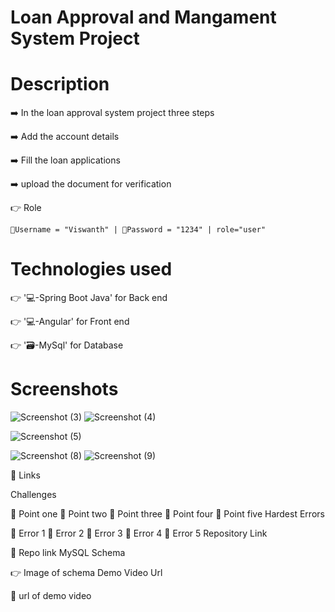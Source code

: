 # Loan Approval and Mangament System Project

# Description

➡️ In the loan approval system project three steps 

➡️ Add the account details

➡️ Fill the loan applications

➡️ upload the document for verification

👉 Role 

    📧Username = "Viswanth" | 🔐Password = "1234" | role="user"
# Technologies used

👉 '💻-Spring Boot Java' for Back end

👉 '💻-Angular' for Front end 

👉 '🗃️-MySql' for Database 
# Screenshots

![Screenshot (3)](https://github.com/ViswanthKumarKS/Loan_project/assets/145537662/4dcce9e4-3824-4d6b-a416-86a1bc1fd864)
![Screenshot (4)](https://github.com/ViswanthKumarKS/Loan_project/assets/145537662/25f795c6-e64e-4032-aa8f-ecf55d4a48de)

![Screenshot (5)](https://github.com/ViswanthKumarKS/Loan_project/assets/145537662/e38237b3-18be-4bb0-b9e3-ee568fdb8c60)

![Screenshot (8)](https://github.com/ViswanthKumarKS/Loan_project/assets/145537662/b6c4e6dd-6a20-4e2e-a74d-6535c0bd7b3e)
![Screenshot (9)](https://github.com/ViswanthKumarKS/Loan_project/assets/145537662/909264f9-10c3-4da0-9530-828fdde33846)

🔗 Links

Challenges


🔴 Point one
🔴 Point two
🔴 Point three
🔴 Point four
🔴 Point five
Hardest Errors

🚩 Error 1
🚩 Error 2
🚩 Error 3
🚩 Error 4
🚩 Error 5
Repository Link

🔗 Repo link 
MySQL Schema

👉 Image of schema 
Demo Video Url

🔗 url of demo video
